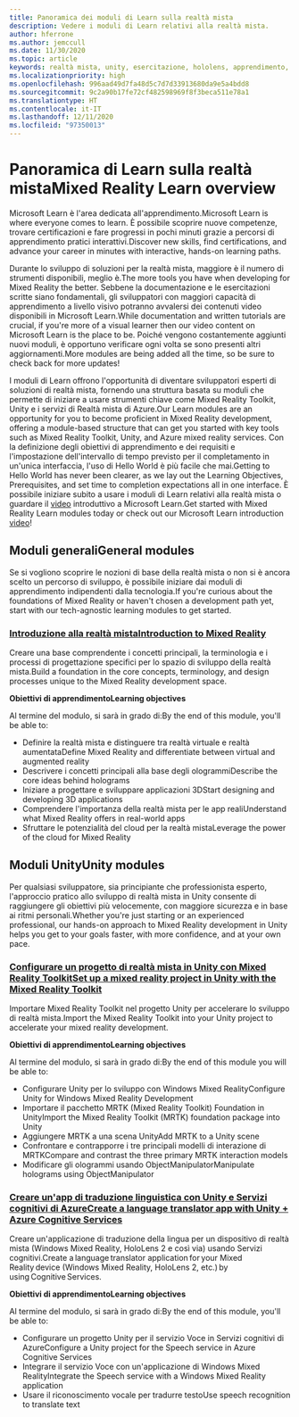 ```yaml
---
title: Panoramica dei moduli di Learn sulla realtà mista
description: Vedere i moduli di Learn relativi alla realtà mista.
author: hferrone
ms.author: jemccull
ms.date: 11/30/2020
ms.topic: article
keywords: realtà mista, unity, esercitazione, hololens, apprendimento, visore VR realtà mista, visore VR di windows mixed reality, visore per realtà virtuale, che cos'è la realtà virtuale, che cos'è la realtà aumentata, MRTK, mixed reality toolkit, traduzione, Azure, servizi cognitivi di Azure, Microsoft Learn
ms.localizationpriority: high
ms.openlocfilehash: 996aad49d7fa48d5c7d7d33913680da9e5a4bdd8
ms.sourcegitcommit: 9c2a90b17fe72cf482598969f8f3beca511e78a1
ms.translationtype: HT
ms.contentlocale: it-IT
ms.lasthandoff: 12/11/2020
ms.locfileid: "97350013"
---
```

# <a name="mixed-reality-learn-overview"></a><span data-ttu-id="4cc40-104">Panoramica di Learn sulla realtà mista</span><span class="sxs-lookup"><span data-stu-id="4cc40-104">Mixed Reality Learn overview</span></span>

<span data-ttu-id="4cc40-105">Microsoft Learn è l'area dedicata all'apprendimento.</span><span class="sxs-lookup"><span data-stu-id="4cc40-105">Microsoft Learn is where everyone comes to learn.</span></span> <span data-ttu-id="4cc40-106">È possibile scoprire nuove competenze, trovare certificazioni e fare progressi in pochi minuti grazie a percorsi di apprendimento pratici interattivi.</span><span class="sxs-lookup"><span data-stu-id="4cc40-106">Discover new skills, find certifications, and advance your career in minutes with interactive, hands-on learning paths.</span></span> 

<span data-ttu-id="4cc40-107">Durante lo sviluppo di soluzioni per la realtà mista, maggiore è il numero di strumenti disponibili, meglio è.</span><span class="sxs-lookup"><span data-stu-id="4cc40-107">The more tools you have when developing for Mixed Reality the better.</span></span> <span data-ttu-id="4cc40-108">Sebbene la documentazione e le esercitazioni scritte siano fondamentali, gli sviluppatori con maggiori capacità di apprendimento a livello visivo potranno avvalersi dei contenuti video disponibili in Microsoft Learn.</span><span class="sxs-lookup"><span data-stu-id="4cc40-108">While documentation and written tutorials are crucial, if you're more of a visual learner then our video content on Microsoft Learn is the place to be.</span></span> <span data-ttu-id="4cc40-109">Poiché vengono costantemente aggiunti nuovi moduli, è opportuno verificare ogni volta se sono presenti altri aggiornamenti.</span><span class="sxs-lookup"><span data-stu-id="4cc40-109">More modules are being added all the time, so be sure to check back for more updates!</span></span>

<span data-ttu-id="4cc40-110">I moduli di Learn offrono l'opportunità di diventare sviluppatori esperti di soluzioni di realtà mista, fornendo una struttura basata su moduli che permette di iniziare a usare strumenti chiave come Mixed Reality Toolkit, Unity e i servizi di Realtà mista di Azure.</span><span class="sxs-lookup"><span data-stu-id="4cc40-110">Our Learn modules are an opportunity for you to become proficient in Mixed Reality development, offering a module-based structure that can get you started with key tools such as Mixed Reality Toolkit, Unity, and Azure mixed reality services.</span></span> <span data-ttu-id="4cc40-111">Con la definizione degli obiettivi di apprendimento e dei requisiti e l'impostazione dell'intervallo di tempo previsto per il completamento in un'unica interfaccia, l'uso di Hello World è più facile che mai.</span><span class="sxs-lookup"><span data-stu-id="4cc40-111">Getting to Hello World has never been clearer, as we lay out the Learning Objectives, Prerequisites, and set time to completion expectations all in one interface.</span></span> <span data-ttu-id="4cc40-112">È possibile iniziare subito a usare i moduli di Learn relativi alla realtà mista o guardare il [video](https://channel9.msdn.com/Blogs/One-Dev-Minute/What-is-Microsoft-Learn) introduttivo a Microsoft Learn.</span><span class="sxs-lookup"><span data-stu-id="4cc40-112">Get started with Mixed Reality Learn modules today or check out our Microsoft Learn introduction [video](https://channel9.msdn.com/Blogs/One-Dev-Minute/What-is-Microsoft-Learn)!</span></span>

## <a name="general-modules"></a><span data-ttu-id="4cc40-113">Moduli generali</span><span class="sxs-lookup"><span data-stu-id="4cc40-113">General modules</span></span>

<span data-ttu-id="4cc40-114">Se si vogliono scoprire le nozioni di base della realtà mista o non si è ancora scelto un percorso di sviluppo, è possibile iniziare dai moduli di apprendimento indipendenti dalla tecnologia.</span><span class="sxs-lookup"><span data-stu-id="4cc40-114">If you're curious about the foundations of Mixed Reality or haven't chosen a development path yet, start with our tech-agnostic learning modules to get started.</span></span>

### <a name="introduction-to-mixed-reality"></a>[<span data-ttu-id="4cc40-115">Introduzione alla realtà mista</span><span class="sxs-lookup"><span data-stu-id="4cc40-115">Introduction to Mixed Reality</span></span>](https://docs.microsoft.com/learn/modules/intro-to-mixed-reality/)

<span data-ttu-id="4cc40-116">Creare una base comprendente i concetti principali, la terminologia e i processi di progettazione specifici per lo spazio di sviluppo della realtà mista.</span><span class="sxs-lookup"><span data-stu-id="4cc40-116">Build a foundation in the core concepts, terminology, and design processes unique to the Mixed Reality development space.</span></span>

<span data-ttu-id="4cc40-117">**Obiettivi di apprendimento**</span><span class="sxs-lookup"><span data-stu-id="4cc40-117">**Learning objectives**</span></span>

<span data-ttu-id="4cc40-118">Al termine del modulo, si sarà in grado di:</span><span class="sxs-lookup"><span data-stu-id="4cc40-118">By the end of this module, you'll be able to:</span></span>

* <span data-ttu-id="4cc40-119">Definire la realtà mista e distinguere tra realtà virtuale e realtà aumentata</span><span class="sxs-lookup"><span data-stu-id="4cc40-119">Define Mixed Reality and differentiate between virtual and augmented reality</span></span>
* <span data-ttu-id="4cc40-120">Descrivere i concetti principali alla base degli ologrammi</span><span class="sxs-lookup"><span data-stu-id="4cc40-120">Describe the core ideas behind holograms</span></span>
* <span data-ttu-id="4cc40-121">Iniziare a progettare e sviluppare applicazioni 3D</span><span class="sxs-lookup"><span data-stu-id="4cc40-121">Start designing and developing 3D applications</span></span>
* <span data-ttu-id="4cc40-122">Comprendere l'importanza della realtà mista per le app reali</span><span class="sxs-lookup"><span data-stu-id="4cc40-122">Understand what Mixed Reality offers in real-world apps</span></span>
* <span data-ttu-id="4cc40-123">Sfruttare le potenzialità del cloud per la realtà mista</span><span class="sxs-lookup"><span data-stu-id="4cc40-123">Leverage the power of the cloud for Mixed Reality</span></span>

## <a name="unity-modules"></a><span data-ttu-id="4cc40-124">Moduli Unity</span><span class="sxs-lookup"><span data-stu-id="4cc40-124">Unity modules</span></span>

<span data-ttu-id="4cc40-125">Per qualsiasi sviluppatore, sia principiante che professionista esperto, l'approccio pratico allo sviluppo di realtà mista in Unity consente di raggiungere gli obiettivi più velocemente, con maggiore sicurezza e in base ai ritmi personali.</span><span class="sxs-lookup"><span data-stu-id="4cc40-125">Whether you're just starting or an experienced professional, our hands-on approach to Mixed Reality development in Unity helps you get to your goals faster, with more confidence, and at your own pace.</span></span>

### <a name="set-up-a-mixed-reality-project-in-unity-with-the-mixed-reality-toolkit"></a>[<span data-ttu-id="4cc40-126">Configurare un progetto di realtà mista in Unity con Mixed Reality Toolkit</span><span class="sxs-lookup"><span data-stu-id="4cc40-126">Set up a mixed reality project in Unity with the Mixed Reality Toolkit</span></span>](https://docs.microsoft.com/learn/modules/mixed-reality-toolkit-project-unity/)

<span data-ttu-id="4cc40-127">Importare Mixed Reality Toolkit nel progetto Unity per accelerare lo sviluppo di realtà mista.</span><span class="sxs-lookup"><span data-stu-id="4cc40-127">Import the Mixed Reality Toolkit into your Unity project to accelerate your mixed reality development.</span></span>

<span data-ttu-id="4cc40-128">**Obiettivi di apprendimento**</span><span class="sxs-lookup"><span data-stu-id="4cc40-128">**Learning objectives**</span></span>

<span data-ttu-id="4cc40-129">Al termine del modulo, si sarà in grado di:</span><span class="sxs-lookup"><span data-stu-id="4cc40-129">By the end of this module you will be able to:</span></span>

* <span data-ttu-id="4cc40-130">Configurare Unity per lo sviluppo con Windows Mixed Reality</span><span class="sxs-lookup"><span data-stu-id="4cc40-130">Configure Unity for Windows Mixed Reality Development</span></span>
* <span data-ttu-id="4cc40-131">Importare il pacchetto MRTK (Mixed Reality Toolkit) Foundation in Unity</span><span class="sxs-lookup"><span data-stu-id="4cc40-131">Import the Mixed Reality Toolkit (MRTK) foundation package into Unity</span></span>
* <span data-ttu-id="4cc40-132">Aggiungere MRTK a una scena Unity</span><span class="sxs-lookup"><span data-stu-id="4cc40-132">Add MRTK to a Unity scene</span></span>
* <span data-ttu-id="4cc40-133">Confrontare e contrapporre i tre principali modelli di interazione di MRTK</span><span class="sxs-lookup"><span data-stu-id="4cc40-133">Compare and contrast the three primary MRTK interaction models</span></span>
* <span data-ttu-id="4cc40-134">Modificare gli ologrammi usando ObjectManipulator</span><span class="sxs-lookup"><span data-stu-id="4cc40-134">Manipulate holograms using ObjectManipulator</span></span>

### <a name="create-a-language-translator-app-with-unity--azure-cognitive-services"></a>[<span data-ttu-id="4cc40-135">Creare un'app di traduzione linguistica con Unity e Servizi cognitivi di Azure</span><span class="sxs-lookup"><span data-stu-id="4cc40-135">Create a language translator app with Unity + Azure Cognitive Services</span></span>](https://docs.microsoft.com/learn/modules/create-language-translator-mixed-reality-application-unity-azure-cognitive-services/)

<span data-ttu-id="4cc40-136">Creare un'applicazione di traduzione della lingua per un dispositivo di realtà mista (Windows Mixed Reality, HoloLens 2 e così via) usando Servizi cognitivi.</span><span class="sxs-lookup"><span data-stu-id="4cc40-136">Create a language translator application for your Mixed Reality device (Windows Mixed Reality, HoloLens 2, etc.) by using Cognitive Services.</span></span>

<span data-ttu-id="4cc40-137">**Obiettivi di apprendimento**</span><span class="sxs-lookup"><span data-stu-id="4cc40-137">**Learning objectives**</span></span>

<span data-ttu-id="4cc40-138">Al termine del modulo, si sarà in grado di:</span><span class="sxs-lookup"><span data-stu-id="4cc40-138">By the end of this module, you'll be able to:</span></span>

* <span data-ttu-id="4cc40-139">Configurare un progetto Unity per il servizio Voce in Servizi cognitivi di Azure</span><span class="sxs-lookup"><span data-stu-id="4cc40-139">Configure a Unity project for the Speech service in Azure Cognitive Services</span></span>
* <span data-ttu-id="4cc40-140">Integrare il servizio Voce con un'applicazione di Windows Mixed Reality</span><span class="sxs-lookup"><span data-stu-id="4cc40-140">Integrate the Speech service with a Windows Mixed Reality application</span></span>
* <span data-ttu-id="4cc40-141">Usare il riconoscimento vocale per tradurre testo</span><span class="sxs-lookup"><span data-stu-id="4cc40-141">Use speech recognition to translate text</span></span>
